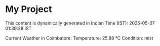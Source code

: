 # My Project

This content is dynamically generated in Indian Time (IST): 2025-05-07 01:39:28 IST


Current Weather in Coimbatore:
Temperature: 25.88 °C
Condition: mist
